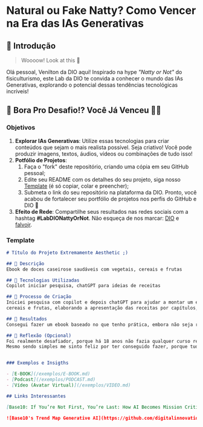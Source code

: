 # Natural ou Fake Natty? Como Vencer na Era das IAs Generativas

## 🚀 Introdução

> Woooow! Look at this 👀

Olá pessoal, Venilton da DIO aqui! Inspirado na hype _"Natty or Not"_ do fisiculturismo, este Lab da DIO te convida a conhecer o mundo das IAs Generativas, explorando o potencial dessas tendências tecnológicas incríveis!

## 🎯 Bora Pro Desafio!? Você Já Venceu 💪🤓

### Objetivos

1. **Explorar IAs Generativas**: Utilize essas tecnologias para criar conteúdos que sejam o mais realista possível. Seja criativo! Você pode produzir imagens, textos, áudios, vídeos ou combinações de tudo isso!
1. **Potfólio de Projetos**:
    1. Faça o "fork" deste repositório, criando uma cópia em seu GitHub pessoal;
    2. Edite seu README com os detalhes do seu projeto, siga nosso [Template](#template) (é só copiar, colar e preencher);
    3. Submeta o link do seu repositório na plataforma da DIO. Pronto, você acabou de fortalecer seu portfólio de projetos nos perfis do GitHub e DIO 🚀
1. **Efeito de Rede**: Compartilhe seus resultados nas redes sociais com a hashtag **#LabDIONattyOrNot**. Não esqueça de nos marcar: [DIO](https://www.linkedin.com/school/dio-makethechange) e [falvojr](https://www.linkedin.com/in/falvojr).

### Template

```markdown
# Título do Projeto Extremamente Aesthetic ;)

## 📒 Descrição
Ebook de doces caseirose saudáveis com vegetais, cereais e frutas

## 🤖 Tecnologias Utilizadas
Copilot iniciar pesquisa, chatGPT para ideias de receitas

## 🧐 Processo de Criação
Iniciei pesquisa com copilot e depois chatGPT para ajudar a montar um ebook de doces saudáveis fáceis com vegetais,
cereais e frutas, elaborando a apresentação das receitas por capítulos, detalhando a apresentação delas conforme a sugestão dele.

## 🚀 Resultados
Consegui fazer um ebook baseado no que tenho prática, embora não seja relacionado às atividades da Caixa. Segue o ebook: https://github.com/valzamaro/lab-natty-or-not/blob/main/Ebook%20Doces%20Caseiros.pptx

## 💭 Reflexão (Opcional)
Foi realmente desafiador, porque há 18 anos não fazia qualquer curso relacionado à área de tecnologia e informática.
Mesmo sendo simples me sinto feliz por ter conseguido fazer, porque tudo para mim é novidade. 


### Exemplos e Insigths

- [E-BOOK](/exemplos/E-BOOK.md)
- [Podcast](/exemplos/PODCAST.md)
- [Vídeo (Avatar Virtual)](/exemplos/VIDEO.md)

## Links Interessantes

[Base10: If You’re Not First, You’re Last: How AI Becomes Mission Critical](https://base10.vc/post/generative-ai-mission-critical/)

![Base10's Trend Map Generative AI](https://github.com/digitalinnovationone/lab-natty-or-not/assets/730492/f4df26e8-f8f7-4419-8252-c69d73ea930c)

